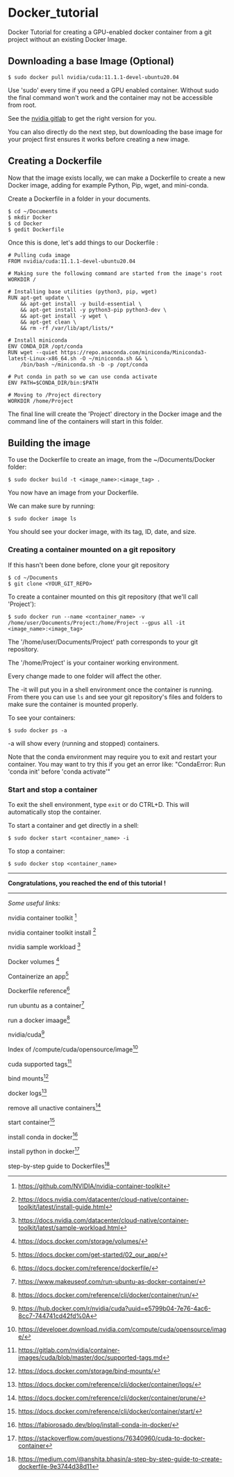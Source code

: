 # Docker_tutorial
Docker Tutorial for creating a GPU-enabled docker container from a git project without an existing Docker Image. 

## Downloading a base Image (Optional)

```
$ sudo docker pull nvidia/cuda:11.1.1-devel-ubuntu20.04
```

Use 'sudo' every time if you need a GPU enabled container. Without sudo the final command won't work and the container may not be accessible from root.

See the [nvidia gitlab](https://gitlab.com/nvidia/container-images/cuda/blob/master/doc/supported-tags.md) to get the right version for you.

You can also directly do the next step, but downloading the base image for your project first ensures it works before creating a new image.

## Creating a Dockerfile

Now that the image exists locally, we can make a Dockerfile to create a new Docker image, adding for example Python, Pip, wget, and mini-conda.

Create a Dockerfile in a folder in your documents.
```
$ cd ~/Documents
$ mkdir Docker
$ cd Docker
$ gedit Dockerfile
```

Once this is done, let's add things to our Dockerfile :
```
# Pulling cuda image
FROM nvidia/cuda:11.1.1-devel-ubuntu20.04

# Making sure the following command are started from the image's root
WORKDIR /

# Installing base utilities (python3, pip, wget)
RUN apt-get update \
    && apt-get install -y build-essential \
    && apt-get install -y python3-pip python3-dev \
    && apt-get install -y wget \
    && apt-get clean \
    && rm -rf /var/lib/apt/lists/*

# Install miniconda
ENV CONDA_DIR /opt/conda
RUN wget --quiet https://repo.anaconda.com/miniconda/Miniconda3-latest-Linux-x86_64.sh -O ~/miniconda.sh && \
    /bin/bash ~/miniconda.sh -b -p /opt/conda

# Put conda in path so we can use conda activate
ENV PATH=$CONDA_DIR/bin:$PATH

# Moving to /Project directory
WORKDIR /home/Project
```
The final line will create the 'Project' directory in the Docker image and the command line of the containers will start in this folder.

## Building the image

To use the Dockerfile to create an image, from the ~/Documents/Docker folder:
```
$ sudo docker build -t <image_name>:<image_tag> .
```
You now have an image from your Dockerfile.

We can make sure by running:
```
$ sudo docker image ls
```

You should see your docker image, with its tag, ID, date, and size.

### Creating a container mounted on a git repository
If this hasn't been done before, clone your git repository 
```
$ cd ~/Documents
$ git clone <YOUR_GIT_REPO>
```

To create a container mounted on this git repository (that we'll call 'Project'):
```
$ sudo docker run --name <container_name> -v /home/user/Documents/Project:/home/Project --gpus all -it <image_name>:<image_tag>
```
The '/home/user/Documents/Project' path corresponds to your git repository.

The '/home/Project' is your container working environment.

Every change made to one folder will affect the other.

The -it will put you in a shell environment once the container is running.
From there you can use `ls` and see your git repository's files and folders to make sure the container is mounted properly.

To see your containers:
```
$ sudo docker ps -a
```
-a will show every (running and stopped) containers.

Note that the conda environment may require you to exit and restart your container. You may want to try this if you get an error like: "CondaError: Run 'conda init' before 'conda activate'"

### Start and stop a container
To exit the shell environment, type `exit` or do CTRL+D.
This will automatically stop the container.

To start a container and get directly in a shell:
```
$ sudo docker start <container_name> -i
```

To stop a container:
```
$ sudo docker stop <container_name>
```
---

**Congratulations, you reached the end of this tutorial !**


---

*Some useful links:*

nvidia container toolkit [^1]

nvidia container toolkit install [^2]

nvidia sample workload [^3]

Docker volumes [^4]

Containerize an app[^5]

Dockerfile reference[^6]

run ubuntu as a container[^7]

run a docker imaage[^8]

nvidia/cuda[^9]

Index of /compute/cuda/opensource/image[^10]

cuda supported tags[^11]

bind mounts[^12]

docker logs[^13]

remove all unactive containers[^14]

start container[^15]

install conda in docker[^16]

install python in docker[^17]

step-by-step guide to Dockerfiles[^18]

[^1]:https://github.com/NVIDIA/nvidia-container-toolkit
[^2]:https://docs.nvidia.com/datacenter/cloud-native/container-toolkit/latest/install-guide.html
[^3]:https://docs.nvidia.com/datacenter/cloud-native/container-toolkit/latest/sample-workload.html
[^4]:https://docs.docker.com/storage/volumes/
[^5]:https://docs.docker.com/get-started/02_our_app/
[^6]:https://docs.docker.com/reference/dockerfile/
[^7]:https://www.makeuseof.com/run-ubuntu-as-docker-container/
[^8]:https://docs.docker.com/reference/cli/docker/container/run/
[^9]:https://hub.docker.com/r/nvidia/cuda?uuid=e5799b04-7e76-4ac6-8cc7-744741cd42fd%0A
[^10]:https://developer.download.nvidia.com/compute/cuda/opensource/image/
[^11]:https://gitlab.com/nvidia/container-images/cuda/blob/master/doc/supported-tags.md
[^12]:https://docs.docker.com/storage/bind-mounts/
[^13]:https://docs.docker.com/reference/cli/docker/container/logs/
[^14]:https://docs.docker.com/reference/cli/docker/container/prune/
[^15]:https://docs.docker.com/reference/cli/docker/container/start/
[^16]:https://fabiorosado.dev/blog/install-conda-in-docker/
[^17]:https://stackoverflow.com/questions/76340960/cuda-to-docker-container
[^18]:https://medium.com/@anshita.bhasin/a-step-by-step-guide-to-create-dockerfile-9e3744d38d11




